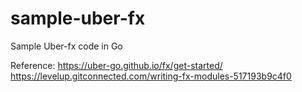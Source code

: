 # sample-uber-fx
Sample Uber-fx code in Go




Reference: 
https://uber-go.github.io/fx/get-started/
https://levelup.gitconnected.com/writing-fx-modules-517193b9c4f0
